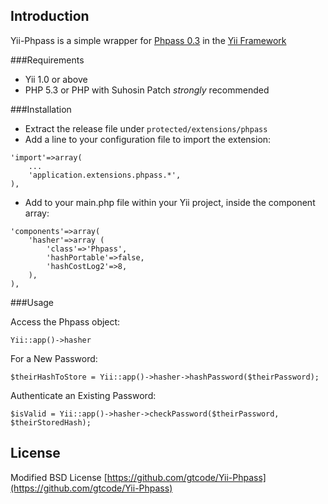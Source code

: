 Introduction
---------
Yii-Phpass is a simple wrapper for [Phpass 0.3](http://www.openwall.com/phpass/)
in the [Yii Framework](http://www.yiiframework.com/)

###Requirements

* Yii 1.0 or above
* PHP 5.3 or PHP with Suhosin Patch *strongly* recommended

###Installation

* Extract the release file under `protected/extensions/phpass`
* Add a line to your configuration file to import the extension:
```
'import'=>array(
    ...
    'application.extensions.phpass.*',
),
```
* Add to your main.php file within your Yii project, inside the component array:
```
'components'=>array(
    'hasher'=>array (
        'class'=>'Phpass',
        'hashPortable'=>false,
        'hashCostLog2'=>8,
    ),
),
```

###Usage

Access the Phpass object:
```
Yii::app()->hasher
```

For a New Password:
```
$theirHashToStore = Yii::app()->hasher->hashPassword($theirPassword);
```

Authenticate an Existing Password:
```
$isValid = Yii::app()->hasher->checkPassword($theirPassword, $theirStoredHash);
```

License
---------
Modified BSD License
[https://github.com/gtcode/Yii-Phpass](https://github.com/gtcode/Yii-Phpass)
